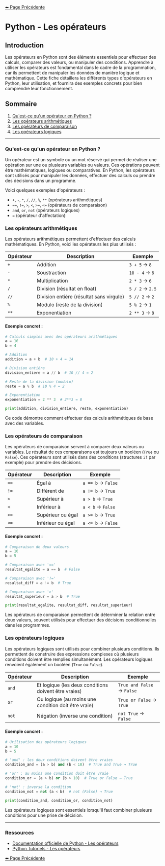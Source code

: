 [⬅ Page Précédente](../README.md)

# Python - Les opérateurs

## Introduction

Les opérateurs en Python sont des éléments essentiels pour effectuer des calculs, comparer des valeurs, ou manipuler des conditions. Apprendre à utiliser les opérateurs est fondamental dans le cadre de la programmation, car ils permettent de manipuler les données de manière logique et mathématique. Cette fiche détaillera les différents types d'opérateurs en Python, leur utilisation, et fournira des exemples concrets pour bien comprendre leur fonctionnement.

## Sommaire

1. [Qu'est-ce qu'un opérateur en Python ?](#qu-est-ce-qu-un-opérateur-en-python)
2. [Les opérateurs arithmétiques](#les-opérateurs-arithmétiques)
3. [Les opérateurs de comparaison](#les-opérateurs-de-comparaison)
4. [Les opérateurs logiques](#les-opérateurs-logiques)

---

### Qu'est-ce qu'un opérateur en Python ?

Un opérateur est un symbole ou un mot réservé qui permet de réaliser une opération sur une ou plusieurs variables ou valeurs. Ces opérations peuvent être mathématiques, logiques ou comparatives. En Python, les opérateurs sont utilisés pour manipuler les données, effectuer des calculs ou prendre des décisions dans un programme.

Voici quelques exemples d'opérateurs :

- `+`, `-`, `*`, `/`, `//`, `%`, `**` (opérateurs arithmétiques)
- `==`, `!=`, `>`, `<`, `>=`, `<=` (opérateurs de comparaison)
- `and`, `or`, `not` (opérateurs logiques)
- `=` (opérateur d'affectation)

### Les opérateurs arithmétiques

Les opérateurs arithmétiques permettent d'effectuer des calculs mathématiques. En Python, voici les opérateurs les plus utilisés :

| Opérateur | Description                | Exemple |
|-----------|----------------------------|---------|
| `+`       | Addition                   | `3 + 5` → `8` |
| `-`       | Soustraction                | `10 - 4` → `6` |
| `*`       | Multiplication              | `2 * 3` → `6` |
| `/`       | Division (résultat en float) | `5 / 2` → `2.5` |
| `//`      | Division entière (résultat sans virgule) | `5 // 2` → `2` |
| `%`       | Modulo (reste de la division) | `5 % 2` → `1` |
| `**`      | Exponentiation              | `2 ** 3` → `8` |

#### Exemple concret :

```python
# Calculs simples avec des opérateurs arithmétiques
a = 10
b = 4

# Addition
addition = a + b  # 10 + 4 = 14

# Division entière
division_entiere = a // b  # 10 // 4 = 2

# Reste de la division (modulo)
reste = a % b  # 10 % 4 = 2

# Exponentiation
exponentiation = 2 ** 3  # 2**3 = 8

print(addition, division_entiere, reste, exponentiation)
```

Ce code démontre comment effectuer des calculs arithmétiques de base avec des variables.

### Les opérateurs de comparaison

Les opérateurs de comparaison servent à comparer deux valeurs ou variables. Le résultat de ces comparaisons est toujours un booléen (`True` ou `False`). Ces opérateurs sont utilisés dans des conditions (structures `if` par exemple) pour prendre des décisions.

| Opérateur | Description        | Exemple    |
|-----------|--------------------|------------|
| `==`      | Égal à             | `a == b` → `False` |
| `!=`      | Différent de       | `a != b` → `True`  |
| `>`       | Supérieur à        | `a > b` → `True`   |
| `<`       | Inférieur à        | `a < b` → `False`  |
| `>=`      | Supérieur ou égal  | `a >= b` → `True`  |
| `<=`      | Inférieur ou égal  | `a <= b` → `False` |

#### Exemple concret :

```python
# Comparaison de deux valeurs
a = 10
b = 5

# Comparaison avec '=='
resultat_egalite = a == b  # False

# Comparaison avec '!='
resultat_diff = a != b  # True

# Comparaison avec '>'
resultat_superieur = a > b  # True

print(resultat_egalite, resultat_diff, resultat_superieur)
```

Les opérateurs de comparaison permettent de déterminer la relation entre deux valeurs, souvent utilisés pour effectuer des décisions conditionnelles dans les programmes.

### Les opérateurs logiques

Les opérateurs logiques sont utilisés pour combiner plusieurs conditions. Ils permettent de construire des expressions complexes où plusieurs conditions doivent être remplies simultanément. Les opérateurs logiques renvoient également un booléen (`True` ou `False`).

| Opérateur | Description                | Exemple    |
|-----------|----------------------------|------------|
| `and`     | Et logique (les deux conditions doivent être vraies) | `True and False` → `False` |
| `or`      | Ou logique (au moins une condition doit être vraie) | `True or False` → `True`  |
| `not`     | Négation (inverse une condition) | `not True` → `False`  |

#### Exemple concret :

```python
# Utilisation des opérateurs logiques
a = 10
b = 5

# 'and' : les deux conditions doivent être vraies
condition_and = (a > b) and (b < 10)  # True and True → True

# 'or' : au moins une condition doit être vraie
condition_or = (a > b) or (b > 10)  # True or False → True

# 'not' : inverse la condition
condition_not = not (a < b)  # not (False) → True

print(condition_and, condition_or, condition_not)
```

Les opérateurs logiques sont essentiels lorsqu'il faut combiner plusieurs conditions pour une prise de décision.

---

### Ressources

- [Documentation officielle de Python - Les opérateurs](https://docs.python.org/3/reference/lexical_analysis.html#operators)
- [Python Tutoriels - Les opérateurs](https://www.learnpython.org/fr/Les-opérateurs)

[⬅ Page Précédente](../README.md)